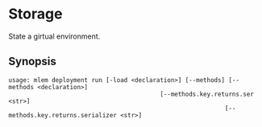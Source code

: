 # Storage

State a girtual environment.

## Synopsis

```usage
usage: mlem deployment run [-load <declaration>] [--methods] [--methods <declaration>]
                                          [--methods.key.returns.ser <str>]
                                                            [--methods.key.returns.serializer <str>]

```
